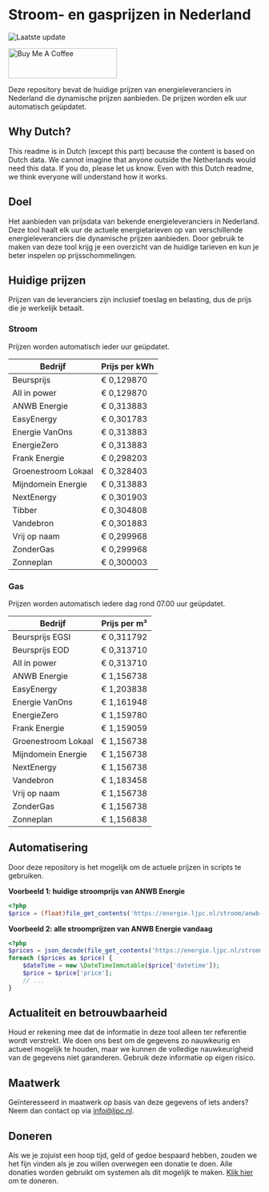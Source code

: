 # Stroom- en gasprijzen in Nederland

![Laatste update](https://img.shields.io/badge/laatste%20update-2025--05--01%2019%3A00%20CET-brightgreen)

<a href="https://www.buymeacoffee.com/Lars-" target="_blank"><img src="https://cdn.buymeacoffee.com/buttons/v2/default-orange.png" alt="Buy Me A Coffee" height="60" style="height: 60px !important;width: 217px !important;" ></a>

Deze repository bevat de huidige prijzen van energieleveranciers in Nederland die dynamische prijzen aanbieden. De prijzen worden elk uur automatisch geüpdatet.

## Why Dutch?

This readme is in Dutch (except this part) because the content is based on Dutch data. We cannot imagine that anyone outside the Netherlands would need this data. If you do, please let us know. Even with this Dutch readme, we think
everyone will understand how it works.

## Doel

Het aanbieden van prijsdata van bekende energieleveranciers in Nederland. Deze tool haalt elk uur de actuele energietarieven op van verschillende energieleveranciers die dynamische prijzen aanbieden. Door gebruik te maken van deze tool
krijg je een overzicht van de huidige tarieven en kun je beter inspelen op prijsschommelingen.

## Huidige prijzen

Prijzen van de leveranciers zijn inclusief toeslag en belasting, dus de prijs die je werkelijk betaalt.

### Stroom

Prijzen worden automatisch ieder uur geüpdatet.

 Bedrijf | Prijs per kWh 
---------|---------------
Beursprijs | € 0,129870
All in power | € 0,129870
ANWB Energie | € 0,313883
EasyEnergy | € 0,301783
Energie VanOns | € 0,313883
EnergieZero | € 0,313883
Frank Energie | € 0,298203
Groenestroom Lokaal | € 0,328403
Mijndomein Energie | € 0,313883
NextEnergy | € 0,301903
Tibber | € 0,304808
Vandebron | € 0,301883
Vrij op naam | € 0,299968
ZonderGas | € 0,299968
Zonneplan | € 0,300003


### Gas

Prijzen worden automatisch iedere dag rond 07.00 uur geüpdatet.

 Bedrijf | Prijs per m³ 
---------|--------------
Beursprijs EGSI | € 0,311792
Beursprijs EOD | € 0,313710
All in power | € 0,313710
ANWB Energie | € 1,156738
EasyEnergy | € 1,203838
Energie VanOns | € 1,161948
EnergieZero | € 1,159780
Frank Energie | € 1,159059
Groenestroom Lokaal | € 1,156738
Mijndomein Energie | € 1,156738
NextEnergy | € 1,156738
Vandebron | € 1,183458
Vrij op naam | € 1,156738
ZonderGas | € 1,156738
Zonneplan | € 1,156838


## Automatisering

Door deze repository is het mogelijk om de actuele prijzen in scripts te gebruiken.

**Voorbeeld 1: huidige stroomprijs van ANWB Energie**

```php
<?php
$price = (float)file_get_contents('https://energie.ljpc.nl/stroom/anwb-energie-nu.txt');

```

**Voorbeeld 2: alle stroomprijzen van ANWB Energie vandaag**

```php
<?php
$prices = json_decode(file_get_contents('https://energie.ljpc.nl/stroom/all-in-power-vandaag.json'),true);
foreach ($prices as $price) {
    $dateTime = new \DateTimeImmutable($price['datetime']);
    $price = $price['price'];
    // ...
}
```

## Actualiteit en betrouwbaarheid

Houd er rekening mee dat de informatie in deze tool alleen ter referentie wordt verstrekt. We doen ons best om de gegevens zo nauwkeurig en actueel mogelijk te houden, maar we kunnen de volledige nauwkeurigheid van de gegevens niet
garanderen. Gebruik deze informatie op eigen risico.

## Maatwerk

Geïnteresseerd in maatwerk op basis van deze gegevens of iets anders? Neem dan contact op
via [info@ljpc.nl](mailto:info@ljpc.nl?subject=Energie%20prijzen).

## Doneren

Als we je zojuist een hoop tijd, geld of gedoe bespaard hebben, zouden we het fijn vinden als je zou willen overwegen een
donatie te doen. Alle donaties worden gebruikt om systemen als dit mogelijk te
maken. [Klik hier](https://www.buymeacoffee.com/Lars-) om te doneren.
